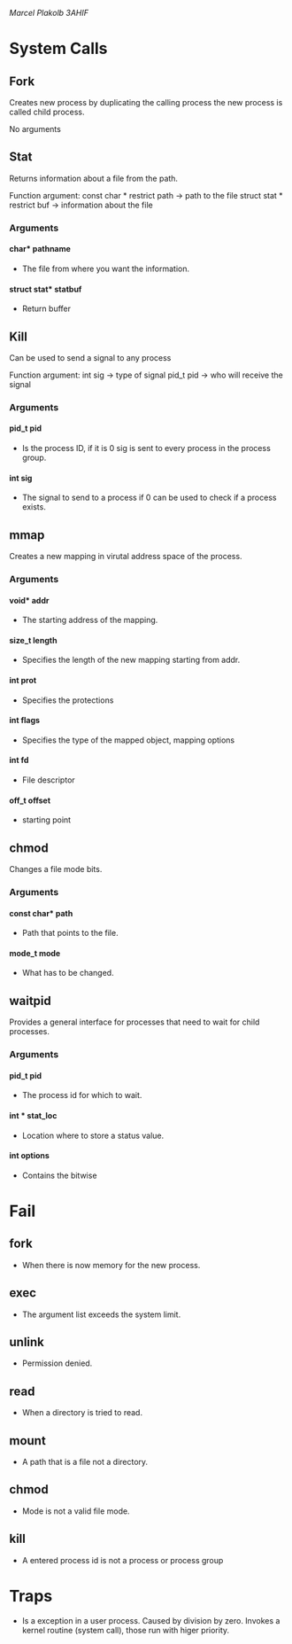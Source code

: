*Marcel Plakolb 3AHIF*
# System Calls
## Fork
Creates new process by duplicating the calling process the new process is called child process.

No arguments

## Stat
Returns information about a file from the path.

Function argument:
const char * restrict path -> path to the file
struct stat * restrict buf -> information about the file

### Arguments
#### char* pathname
* The file from where you want the information.

#### struct stat* statbuf
* Return buffer

## Kill
Can be used to send a signal to any process

Function argument:
int sig -> type of signal
pid_t pid -> who will receive the signal

### Arguments
#### pid_t pid
* Is the process ID, if it is 0 sig is sent to every process in the process group.

#### int sig
* The signal to send to a process if 0 can be used to check if a process exists.

## mmap
Creates a new mapping in virutal address space of the process.
### Arguments

#### void* addr
* The starting address of the mapping.
#### size_t length
* Specifies the length of the new mapping starting from addr.
#### int prot 
* Specifies the protections
#### int flags
* Specifies the type of the mapped object, mapping options
#### int fd
* File descriptor
#### off_t offset
* starting point

## chmod
Changes a file mode bits.

### Arguments
#### const char* path
* Path that points to the file.
#### mode_t mode
* What has to be changed.

## waitpid
Provides a general interface for processes that need to wait for child processes.

### Arguments
#### pid_t pid
* The process id for which to wait.
#### int * stat_loc
* Location where to store a status value.
#### int options
* Contains the bitwise

# Fail
## fork
* When there is now memory for the new process.
## exec 
* The argument list exceeds the system limit.
## unlink
* Permission denied.
## read
* When a directory is tried to read.
## mount
* A path that is a file not a directory.
## chmod
* Mode is not a valid file mode.
## kill
* A entered process id is not a process or process group

# Traps
* Is a exception in a user process. Caused by division by zero. Invokes a kernel routine (system call), those run with higer priority.